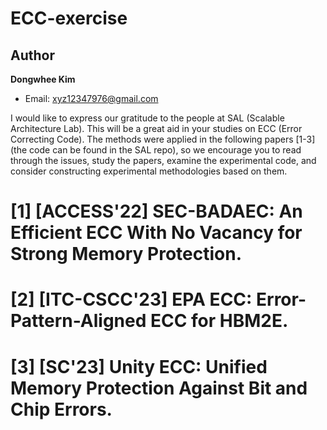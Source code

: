 # ECC-exercise

## Author

**Dongwhee Kim** 

- Email: xyz12347976@gmail.com


I would like to express our gratitude to the people at SAL (Scalable Architecture Lab). 
This will be a great aid in your studies on ECC (Error Correcting Code). 
The methods were applied in the following papers [1-3] (the code can be found in the SAL repo), so we encourage you to read through the issues, study the papers, examine the experimental code, and consider constructing experimental methodologies based on them.

# [1] [ACCESS'22] SEC-BADAEC: An Efficient ECC With No Vacancy for Strong Memory Protection.
# [2] [ITC-CSCC'23] EPA ECC: Error-Pattern-Aligned ECC for HBM2E.
# [3] [SC'23] Unity ECC: Unified Memory Protection Against Bit and Chip Errors.
